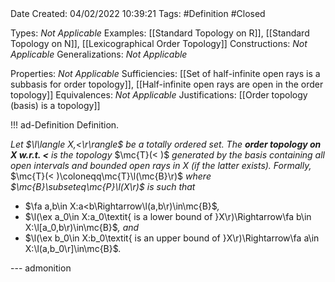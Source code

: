 <br />
<br />

Date Created: 04/02/2022 10:39:21
Tags: #Definition #Closed 

Types: _Not Applicable_
Examples: [[Standard Topology on R]], [[Standard Topology on N]], [[Lexicographical Order Topology]]
Constructions: _Not Applicable_
Generalizations: _Not Applicable_

Properties: _Not Applicable_
Sufficiencies: [[Set of half-infinite open rays is a subbasis for order topology]], [[Half-infinite open rays are open in the order topology]]
Equivalences: _Not Applicable_
Justifications: [[Order topology (basis) is a topology]]

!!! ad-Definition Definition.

_Let $\l\langle X,<\r\rangle$ be a totally ordered set. The **order topology on $X$ w.r.t. $<$** is the topology_ $\mc{T}(<
)$ _generated by the basis containing all open intervals and bounded open rays in $X$ (if the latter exists). Formally,_ $\mc{T}(<
)\coloneqq\mc{T}\l(\mc{B}\r)$ _where $\mc{B}\subseteq\mc{P}\l(X\r)$ is such that_
* $\fa a,b\in X:a<b\Rightarrow\l(a,b\r)\in\mc{B}$_,_
* $\l(\ex a_0\in X:a_0\textit{ is a lower bound of }X\r)\Rightarrow\fa b\in X:\l[a_0,b\r)\in\mc{B}$_, and_
* $\l(\ex b_0\in X:b_0\textit{ is an upper bound of }X\r)\Rightarrow\fa a\in X:\l(a,b_0\r]\in\mc{B}$_._

--- admonition
